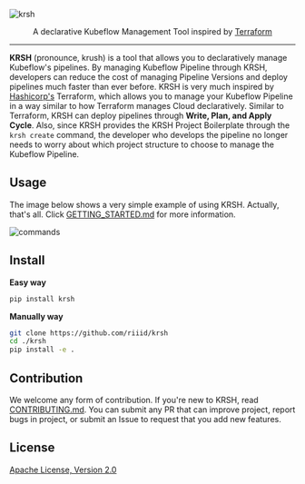 ![krsh](assets/logo.svg)

<p align="center"> A declarative Kubeflow Management Tool inspired by <a href="https://github.com/hashicorp/terraform">Terraform</a></p>

---

**KRSH** (pronounce, krush) is a tool that allows you to declaratively manage Kubeflow's pipelines. By managing Kubeflow Pipeline through KRSH, developers can reduce the cost of managing Pipeline Versions and deploy pipelines much faster than ever before. KRSH is very much inspired by [Hashicorp's](https://www.hashicorp.com/) Terraform, which allows you to manage your Kubeflow Pipeline in a way similar to how Terraform manages Cloud declaratively. Similar to Terraform, KRSH can deploy pipelines through **Write, Plan, and Apply Cycle**. Also, since KRSH provides the KRSH Project Boilerplate through the `krsh create` command, the developer who develops the pipeline no longer needs to worry about which project structure to choose to manage the Kubeflow Pipeline.

## Usage

The image below shows a very simple example of using KRSH. Actually, that's all. Click [GETTING_STARTED.md](./GETTING_STARTED.md) for more information.

![commands](assets/commands.gif)



## Install

**Easy way**
```bash
pip install krsh
```

**Manually way**
```bash
git clone https://github.com/riiid/krsh
cd ./krsh
pip install -e .
```

## Contribution

We welcome any form of contribution. If you're new to KRSH, read [CONTRIBUTING.md](CONTRIBUTING.md). You can submit any PR that can improve project, report bugs in project, or submit an Issue to request that you add new features.

## License

[Apache License, Version 2.0](LICENSE)